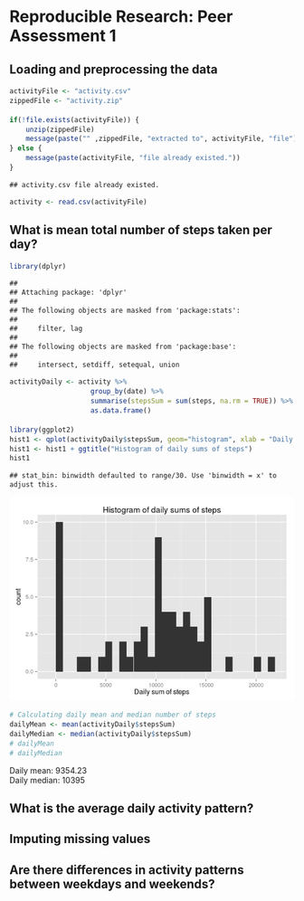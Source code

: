 # Reproducible Research: Peer Assessment 1


## Loading and preprocessing the data


```r
activityFile <- "activity.csv"
zippedFile <- "activity.zip"

if(!file.exists(activityFile)) {
    unzip(zippedFile)
    message(paste("" ,zippedFile, "extracted to", activityFile, "file"))
} else {
    message(paste(activityFile, "file already existed."))   
}
```

```
## activity.csv file already existed.
```

```r
activity <- read.csv(activityFile)
```

## What is mean total number of steps taken per day?


```r
library(dplyr)
```

```
## 
## Attaching package: 'dplyr'
## 
## The following objects are masked from 'package:stats':
## 
##     filter, lag
## 
## The following objects are masked from 'package:base':
## 
##     intersect, setdiff, setequal, union
```

```r
activityDaily <- activity %>%
                    group_by(date) %>% 
                    summarise(stepsSum = sum(steps, na.rm = TRUE)) %>% 
                    as.data.frame()

library(ggplot2)
hist1 <- qplot(activityDaily$stepsSum, geom="histogram", xlab = "Daily sum of steps") 
hist1 <- hist1 + ggtitle("Histogram of daily sums of steps")
hist1
```

```
## stat_bin: binwidth defaulted to range/30. Use 'binwidth = x' to adjust this.
```

![](PA1_template_files/figure-html/unnamed-chunk-2-1.png) 

```r
# Calculating daily mean and median number of steps
dailyMean <- mean(activityDaily$stepsSum)
dailyMedian <- median(activityDaily$stepsSum)
# dailyMean
# dailyMedian
```

Daily mean: 9354.23  
Daily median: 10395

## What is the average daily activity pattern?



## Imputing missing values



## Are there differences in activity patterns between weekdays and weekends?
